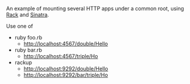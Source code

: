 An example of mounting several HTTP apps under a common root,
using [Rack](http://rack.github.io/) and [Sinatra](http://www.sinatrarb.com/).

Use one of

- ruby foo.rb
    - <http://localhost:4567/double/Hello>
- ruby bar.rb
    - <http://localhost:4567/triple/Ho>
- rackup
    - <http://localhost:9292/double/Hello>
    - <http://localhost:9292/bar/triple/Ho>
